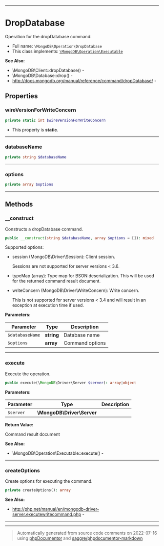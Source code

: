 ***

# DropDatabase

Operation for the dropDatabase command.



* Full name: `\MongoDB\Operation\DropDatabase`
* This class implements:
[`\MongoDB\Operation\Executable`](./Executable.md)

**See Also:**

* \MongoDB\Client::dropDatabase() - 
* \MongoDB\Database::drop() - 
* http://docs.mongodb.org/manual/reference/command/dropDatabase/ - 



## Properties


### wireVersionForWriteConcern



```php
private static int $wireVersionForWriteConcern
```



* This property is **static**.


***

### databaseName



```php
private string $databaseName
```






***

### options



```php
private array $options
```






***

## Methods


### __construct

Constructs a dropDatabase command.

```php
public __construct(string $databaseName, array $options = []): mixed
```

Supported options:

* session (MongoDB\Driver\Session): Client session.

  Sessions are not supported for server versions < 3.6.

* typeMap (array): Type map for BSON deserialization. This will be used
  for the returned command result document.

* writeConcern (MongoDB\Driver\WriteConcern): Write concern.

  This is not supported for server versions < 3.4 and will result in an
  exception at execution time if used.






**Parameters:**

| Parameter | Type | Description |
|-----------|------|-------------|
| `$databaseName` | **string** | Database name |
| `$options` | **array** | Command options |




***

### execute

Execute the operation.

```php
public execute(\MongoDB\Driver\Server $server): array|object
```








**Parameters:**

| Parameter | Type | Description |
|-----------|------|-------------|
| `$server` | **\MongoDB\Driver\Server** |  |


**Return Value:**

Command result document


**See Also:**

* \MongoDB\Operation\Executable::execute() - 

***

### createOptions

Create options for executing the command.

```php
private createOptions(): array
```










**See Also:**

* http://php.net/manual/en/mongodb-driver-server.executewritecommand.php - 

***


***
> Automatically generated from source code comments on 2022-07-16 using [phpDocumentor](http://www.phpdoc.org/) and [saggre/phpdocumentor-markdown](https://github.com/Saggre/phpDocumentor-markdown)
